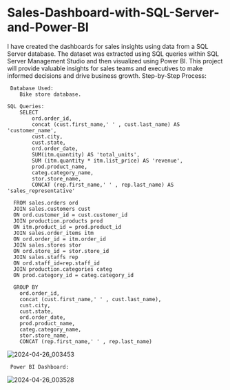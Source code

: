 # Sales-Dashboard-with-SQL-Server-and-Power-BI
I have created the dashboards for sales insights using data from a SQL Server database. The dataset was extracted using SQL queries within SQL Server Management Studio and then visualized using Power BI. This project will provide valuable insights for sales teams and executives to make informed decisions and drive business growth.
Step-by-Step Process:

     Database Used:
        Bike store database.

    SQL Queries:
        SELECT 
        	ord.order_id,
        	concat (cust.first_name,' ' , cust.last_name) AS 'customer_name',
        	cust.city,
        	cust.state,
        	ord.order_date,
        	SUM(itm.quantity) AS 'total_units',
        	SUM (itm.quantity * itm.list_price) AS 'revenue',
        	prod.product_name,
        	categ.category_name,
        	stor.store_name,
        	CONCAT (rep.first_name,' ' , rep.last_name) AS 'sales_representative'

      FROM sales.orders ord
      JOIN sales.customers cust
      ON ord.customer_id = cust.customer_id
      JOIN production.products prod
      ON itm.product_id = prod.product_id
      JOIN sales.order_items itm
      ON ord.order_id = itm.order_id
      JOIN sales.stores stor
      ON ord.store_id = stor.store_id
      JOIN sales.staffs rep
      ON ord.staff_id=rep.staff_id
      JOIN production.categories categ
      ON prod.category_id = categ.category_id

      GROUP BY 
      	ord.order_id,
      	concat (cust.first_name,' ' , cust.last_name),
      	cust.city,
      	cust.state,
      	ord.order_date,
      	prod.product_name,
      	categ.category_name,
      	stor.store_name,
      	CONCAT (rep.first_name,' ' , rep.last_name)
![2024-04-26_003453](https://github.com/Pythonist-QuratUlAin/Sales-Dashboard-with-SQL-Server-and-Power-BI/assets/109209138/e9ed1ba0-26df-41e1-9653-12c3f069a280)


     Power BI Dashboard:
 ![2024-04-26_003528](https://github.com/Pythonist-QuratUlAin/Sales-Dashboard-with-SQL-Server-and-Power-BI/assets/109209138/9fb76a28-7d1b-4fed-8d35-a82fee8df99d)
